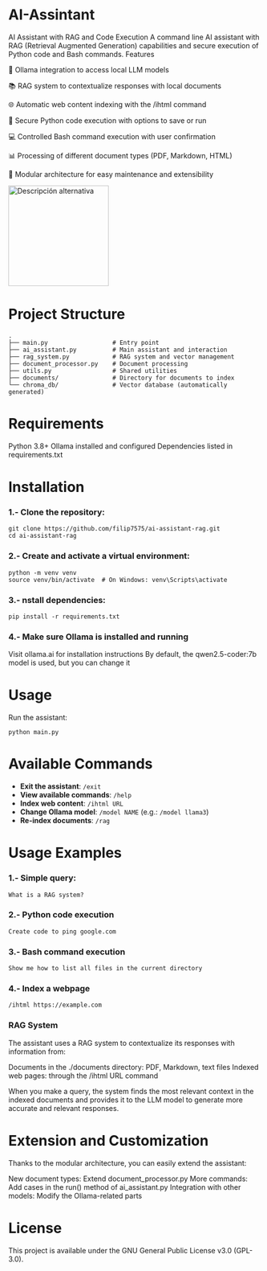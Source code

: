 # AI-Assintant
AI Assistant with RAG and Code Execution
A command line AI assistant with RAG (Retrieval Augmented Generation) capabilities and secure execution of Python code and Bash commands.
Features

🤖 Ollama integration to access local LLM models

📚 RAG system to contextualize responses with local documents

🌐 Automatic web content indexing with the /ihtml command

🐍 Secure Python code execution with options to save or run

💻 Controlled Bash command execution with user confirmation

📊 Processing of different document types (PDF, Markdown, HTML)

🔄 Modular architecture for easy maintenance and extensibility

<img src="[ruta/a/la/imagen](https://github.com/filip7575/AI-Assintant/console.jpg" alt="Descripción alternativa" style="width:200px; height:auto;" />

# Project Structure

```
.
├── main.py                  # Entry point
├── ai_assistant.py          # Main assistant and interaction
├── rag_system.py            # RAG system and vector management
├── document_processor.py    # Document processing
├── utils.py                 # Shared utilities
├── documents/               # Directory for documents to index
└── chroma_db/               # Vector database (automatically generated)
```

# Requirements

Python 3.8+
Ollama installed and configured
Dependencies listed in requirements.txt

# Installation

### 1.- Clone the repository:
```
git clone https://github.com/filip7575/ai-assistant-rag.git
cd ai-assistant-rag
```

### 2.- Create and activate a virtual environment:

```
python -m venv venv
source venv/bin/activate  # On Windows: venv\Scripts\activate
```
### 3.- nstall dependencies:
```
pip install -r requirements.txt
```
### 4.- Make sure Ollama is installed and running

Visit ollama.ai for installation instructions
By default, the qwen2.5-coder:7b model is used, but you can change it



# Usage
Run the assistant:
```
python main.py
```

# Available Commands

- **Exit the assistant**: `/exit`
- **View available commands**: `/help`
- **Index web content**: `/ihtml URL`
- **Change Ollama model**: `/model NAME` (e.g.: `/model llama3`)
- **Re-index documents**: `/rag`

# Usage Examples

### 1.- Simple query:
```
What is a RAG system?
```

### 2.- Python code execution
```
Create code to ping google.com
```

### 3.- Bash command execution
```
Show me how to list all files in the current directory
```

### 4.- Index a webpage
```
/ihtml https://example.com
```

### RAG System
The assistant uses a RAG system to contextualize its responses with information from:

Documents in the ./documents directory: PDF, Markdown, text files
Indexed web pages: through the /ihtml URL command

When you make a query, the system finds the most relevant context in the indexed documents and provides it to the LLM model to generate more accurate and relevant responses.

# Extension and Customization
Thanks to the modular architecture, you can easily extend the assistant:

New document types: Extend document_processor.py
More commands: Add cases in the run() method of ai_assistant.py
Integration with other models: Modify the Ollama-related parts

# License
This project is available under the GNU General Public License v3.0 (GPL-3.0).
